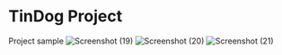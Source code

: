 # TinDog Project
Project sample
![Screenshot (19)](https://github.com/Manish12-verma/TinDog/assets/110876979/b711bf3b-0dcd-4227-94ba-37347680aea8)
![Screenshot (20)](https://github.com/Manish12-verma/TinDog/assets/110876979/7e79b46d-1211-41a7-878d-f4a4a059006d)
![Screenshot (21)](https://github.com/Manish12-verma/TinDog/assets/110876979/91df6093-f260-43ad-ac18-8f6fe2091c88)

